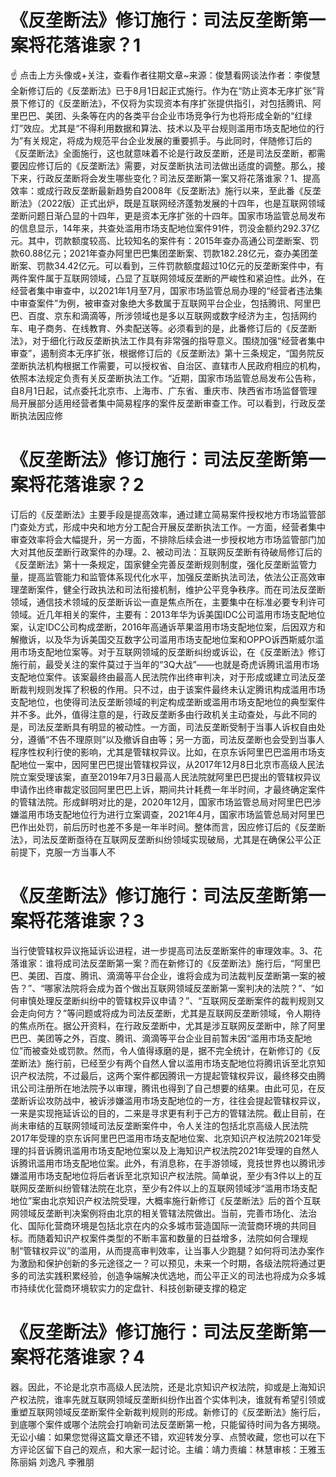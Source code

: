 # 《反垄断法》修订施行：司法反垄断第一案将花落谁家？1

☝ 点击上方头像或+关注，查看作者往期文章~来源：俊慧看网谈法作者：李俊慧全新修订后的《反垄断法》已于8月1日起正式施行。作为在“防止资本无序扩张”背景下修订的《反垄断法》，不仅将为实现资本有序扩张提供指引，对包括腾讯、阿里巴巴、美团、头条等在内的各类平台企业市场竞争行为也将形成全新的“红绿灯”效应。尤其是“不得利用数据和算法、技术以及平台规则滥用市场支配地位的行为”有关规定，将成为规范平台企业发展的重要抓手。与此同时，伴随修订后的《反垄断法》全面施行，这也就意味着不论是行政反垄断，还是司法反垄断，都需要因应修订后的《反垄断法》需要，对反垄断执法司法做出适度的调整。那么，接下来，行政反垄断将会发生哪些变化？司法反垄断第一案又将花落谁家？1、提高效率：或成行政反垄断最新趋势自2008年《反垄断法》施行以来，至此番《反垄断法》（2022版）正式出炉，既是互联网经济蓬勃发展的十四年，也是互联网领域垄断问题日渐凸显的十四年，更是资本无序扩张的十四年。国家市场监管总局发布的信息显示，14年来，共查处滥用市场支配地位案件91件，罚没金额约292.37亿元。其中，罚款额度较高、比较知名的案件有：2015年查办高通公司垄断案、罚款60.88亿元；2021年查办阿里巴巴集团垄断案、罚款182.28亿元，查办美团垄断案、罚款34.42亿元。可以看到，三件罚款额度超过10亿元的反垄断案件中，有两件案件属于互联网领域，凸显了互联网领域反垄断的严峻性和紧迫性。此外，在经营者集中审查中，以2021年1月至7月，国家市场监管总局办理的“经营者违法集中审查案件”为例，被审查对象绝大多数属于互联网平台企业，包括腾讯、阿里巴巴、百度、京东和滴滴等，所涉领域也是多以互联网或数字经济为主，包括网约车、电子商务、在线教育、外卖配送等。必须看到的是，此番修订后的《反垄断法》，对于细化行政反垄断执法工作具有非常强的指导意义。围绕加强“经营者集中审查”，遏制资本无序扩张，根据修订后的《反垄断法》第十三条规定，“国务院反垄断执法机构根据工作需要，可以授权省、自治区、直辖市人民政府相应的机构，依照本法规定负责有关反垄断执法工作。“近期，国家市场监管总局发布公告称，自8月1日起，试点委托北京市、上海市、广东省、重庆市、陕西省市场监督管理局开展部分适用经营者集中简易程序的案件反垄断审查工作。可以看到，行政反垄断执法因应修

# 《反垄断法》修订施行：司法反垄断第一案将花落谁家？2

订后的《反垄断法》主要手段是提高效率，通过建立简易案件授权地方市场监管部门查处方式，形成中央和地方分工配合开展反垄断执法工作。一方面，经营者集中审查效率将会大幅提升，另一方面，不排除后续会进一步授权地方市场监管部门加大对其他反垄断行政案件的办理。2、被动司法：互联网反垄断有待破局修订后的《反垄断法》第十一条规定，国家健全完善反垄断规则制度，强化反垄断监管力量，提高监管能力和监管体系现代化水平，加强反垄断执法司法，依法公正高效审理垄断案件，健全行政执法和司法衔接机制，维护公平竞争秩序。而在司法反垄断领域，通信技术领域的反垄断诉讼一直是焦点所在，主要集中在标准必要专利许可领域。近几年相关的案件，主要有：2013年华为诉美国IDC公司滥用市场支配地位案，认定IDC公司构成垄断，2016年高通诉苹果滥用市场支配地位案，后因双方和解撤诉，以及华为诉美国交互数字公司滥用市场支配地位案和OPPO诉西斯威尔滥用市场支配地位案等。对于互联网领域的反垄断纠纷或诉讼，在《反垄断法》修订施行前，最受关注的案件莫过于当年的“3Q大战”——也就是奇虎诉腾讯滥用市场支配地位案件。该案最终由最高人民法院作出终审判决，对于形成或建立司法反垄断裁判规则发挥了积极的作用。只不过，由于该案件最终未认定腾讯构成滥用市场支配地位，也使得司法反垄断领域的判定构成垄断或滥用市场支配地位的典型案件并不多。此外，值得注意的是，行政反垄断多由行政机关主动查处，与此不同的是，司法反垄断具有明显的被动性。一方面，司法反垄断受制于当事人诉权自由处分，遵循“不告不理原则”以及撤诉自由等；另一方面，司法反垄断也会受到当事人程序性权利行使的影响，尤其是管辖权异议。比如，在京东诉阿里巴巴滥用市场支配地位一案中，因阿里巴巴提出管辖权异议，从2017年12月8日北京市高级人民法院立案受理该案，直至2019年7月3日最高人民法院就阿里巴巴提出的管辖权异议申请作出终审裁定驳回阿里巴巴上诉，期间共计耗费一年半时间，才最终确定案件的管辖法院。形成鲜明对比的是，2020年12月，国家市场监管总局对阿里巴巴涉嫌滥用市场支配地位行为进行立案调查，2021年4月，国家市场监管总局对阿里巴巴作出处罚，前后历时也差不多是一年半时间。整体而言，因应修订后的《反垄断法》，司法反垄断亟待在互联网反垄断纠纷领域实现破局，尤其是在确保公平公正前提下，克服一方当事人不

# 《反垄断法》修订施行：司法反垄断第一案将花落谁家？3

当行使管辖权异议拖延诉讼进程，进一步提高司法反垄断案件的审理效率。3、花落谁家：谁将成司法反垄断第一案？而在新修订的《反垄断法》施行后，“阿里巴巴、美团、百度、腾讯、滴滴等平台企业，谁将会成为司法裁判反垄断第一案的被告？”、“哪家法院将会成为首个做出互联网领域反垄断第一案判决的法院？”、“如何审慎处理反垄断纠纷中的管辖权异议申请？”、“互联网反垄断案件的裁判规则又会走向何方？”等问题或将成为司法反垄断，尤其是互联网反垄断领域，令人期待的焦点所在。据公开资料，在行政反垄断中，尤其是涉互联网反垄断中，除了阿里巴巴、美团等之外，百度、腾讯、滴滴等平台企业目前暂未因“滥用市场支配地位”而被查处或罚款。然而，令人值得琢磨的是，据不完全统计，在新修订的《反垄断法》施行前，已经至少有两个自然人曾以滥用市场支配地位将腾讯诉至北京知识产权法院，不过最后，这两个案件都因腾讯一方提起管辖权异议，最终移交由腾讯公司注册所在地法院予以审理，腾讯也得到了自己想要的结果。由此可见，在反垄断诉讼攻防战中，被诉涉嫌滥用市场支配地位的一方，往往会提起管辖权异议，一来是实现拖延诉讼的目的，二来是寻求更有利于己方的管辖法院。截止目前，在尚未审结的互联网领域司法反垄断案件中，令人关注的包括北京高级人民法院2017年受理的京东诉阿里巴巴滥用市场支配地位案、北京知识产权法院2021年受理的抖音诉腾讯滥用市场支配地位案以及上海知识产权法院2021年受理的自然人诉腾讯滥用市场支配地位案。此外，有消息称，在手游领域，竞技世界也以腾讯涉嫌滥用市场支配地位将后者诉至北京知识产权法院。简单说，至少有3件以上的互联网反垄断纠纷管辖法院在北京，至少有2件以上的互联网领域涉“滥用市场支配地位”案由北京知识产权法院受理，大概率施行新修订《反垄断法》后的首个互联网领域反垄断判决案例将由北京的相关管辖法院做出。当前，完善市场化、法治化、国际化营商环境是包括北京在内的众多城市营造国际一流营商环境的共同目标。而随着知识产权案件类型的不断丰富和数量的日益增多，法院如何合理规制“管辖权异议”的滥用，从而提高审判效率，让当事人少跑腿？如何将司法办案作为激励和保护创新的多元途径之一？可以预见，未来一个时期，各级法院将通过更多的司法实践积累经验，创造争端解决优选地，而公平正义的司法也将成为众多城市持续优化营商环境软实力的定盘针、科技创新硬支撑的稳定

# 《反垄断法》修订施行：司法反垄断第一案将花落谁家？4

器。因此，不论是北京市高级人民法院，还是北京知识产权法院，抑或是上海知识产权法院，谁率先就互联网领域反垄断纠纷作出首个实体判决，谁就有希望引领或重塑互联网领域反垄断案件全新裁判规则的形成。新修订的《反垄断法》施行后，到底哪个案件或哪个法院会打响新司法反垄断第一枪，只能留待时间为各方揭晓。无讼小编：如果您觉得这篇文章还不错，欢迎转发分享、点赞收藏，您也可以在下方评论区留下自己的观点，和大家一起讨论。主编：靖力责编：林慧审核：王雅玉 陈丽娟 刘逸凡 李雅朋


